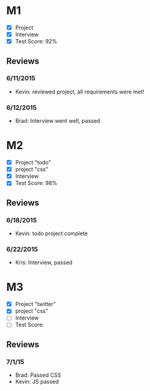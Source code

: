 
# M1

- [x] Project 
- [x] Interview
- [x] Test Score: 92%

## Reviews

### 6/11/2015

- Kevin: reviewed project, all requirements were met!

### 6/12/2015

- Brad: Interview went well, passed

# M2

- [x] Project "todo"
- [x] project "css"
- [x] Interview
- [x] Test Score: 98%

## Reviews

### 6/18/2015

- Kevin: todo project complete

### 6/22/2015

- Kris: Interview, passed


# M3

- [x] Project "twitter"
- [x] project "css"
- [ ] Interview
- [ ] Test Score:

## Reviews

### 7/1/15

- Brad: Passed CSS
- Kevin: JS passed
